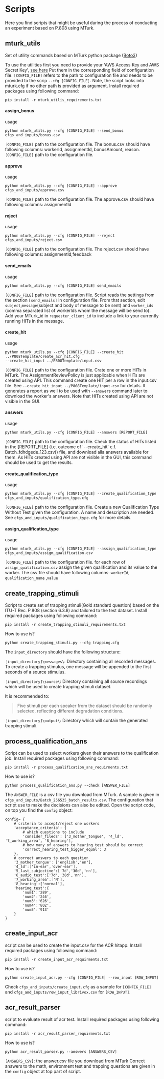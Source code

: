 # Scripts
Here you find scripts that might be useful during the process of conducting an experiment based on P.808 using MTurk.

## mturk_utils
Set of utility commands based on MTurk python package ([Boto3](https://boto3.amazonaws.com/v1/documentation/api/latest/reference/services/mturk.html#MTurk.Client.reject_assignment))

To use the utilities first you need to provide your 'AWS Access Key and AWS Secret Key', [see here](https://requester.mturk.com/developer)
Put them in the corresponding field of configuration file. `[CONFIG_FILE]` refers to the path to configuration file and
needs to be provided to the scrip `--cfg [CONFIG_FILE]`.
Note, the script looks into mturk.cfg if no other path is provided as argument.
Install required packages using following command:

```
pip install -r mturk_utilis_requirements.txt
```

#### assign_bonus
usage
```
python mturk_utils.py --cfg [CONFIG_FILE] --send_bonus cfgs_and_inputs/bonus.csv 
```
`[CONFIG_FILE]` path to the configuration file.
The bonus.csv should have following columns: workerId, assignmentId, bonusAmount, reason.
`[CONFIG_FILE]` path to the configuration file.

#### approve
usage
```
python mturk_utils.py --cfg [CONFIG_FILE] --approve cfgs_and_inputs/approve.csv 
```
`[CONFIG_FILE]` path to the configuration file.
The approve.csv should have following columns: assignmentId


#### reject
usage
```
python mturk_utils.py --cfg [CONFIG_FILE] --reject cfgs_and_inputs/reject.csv 
```

`[CONFIG_FILE]` path to the configuration file.
The reject.csv should have following columns: assignmentId,feedback

#### send_emails
usage
```
python mturk_utils.py --cfg [CONFIG_FILE] send_emails 
```

`[CONFIG_FILE]` path to the configuration file.
Script reads the settings from the section `[send_emails]` in configuration file.
From that section, edit `subject`,`message`(subject and body of message to be sent) and `worker_ids` 
(comma separated list of workerIds whom the message will be send to). 
Add your MTurk_id in `requester_client_id` to include a link to your 
currently running HITs in the message. 


#### create_hit
usage 

```
python mturk_utils.py --cfg [CONFIG_FILE] --create_hit ../P808Template/create_acr_hit.cfg 
--create_hit_input ../P808Template/input.csv  
```

`[CONFIG_FILE]` path to the configuration file.
Crate one or more HITs in MTurk. The AssignmentReviewPolicy is just applicable when HITs are created using API.
This command create one HIT per a row in the input.csv file. See `--create_hit_input ../P808Template/input.csv` 
 for details. It generates a report as well to be used with 
`--answers` command later to download the worker's answers. Note that HITs created using API are not visible
in the GUI.


#### answers
usage 

```
python mturk_utils.py --cfg [CONFIG_FILE] --answers [REPORT_FILE]   
```

`[CONFIG_FILE]` path to the configuration file.
Check the status of HITs listed in the [REPORT_FILE] (i.e. outcome of '--create_hit' e.f. Batch_fdhdgede_123.csv)) 
file, and download alla answers available for them. As HITs created using API are not visible in the GUI, this 
command should be used to get the results.

#### create_qualification_type
usage

```
python mturk_utils.py --cfg [CONFIG_FILE] --create_qualification_type cfgs_and_inputs/qualification_type.cfg

```

`[CONFIG_FILE]` path to the configuration file.
Create a new Qualification Type Without Test given the configuration. A name and description are needed.
See `cfgs_and_inputs/qualification_type.cfg` for more details.


#### assign_qualification_type

usage
```
python mturk_utils.py --cfg [CONFIG_FILE] --assign_qualification_type cfgs_and_inputs/assign_qualification.csv
```
`[CONFIG_FILE]` path to the configuration file.
for each row of `assign_qualification.csv` assign the given qualification and its value to the worker.
The csv file should have following columns: `workerId`, `qualification_name` ,`value`


## create_trapping_stimuli
Script to create set of trapping stimuli(Gold standard question) based on the ITU-T Rec. P.808 (section 6.3.8) and 
tailored to the test dataset.
Install required packages using following command:

```
pip install -r create_trapping_stimuli_requirements.txt
```

How to use is?

```
python create_trapping_stimuli.py --cfg trapping.cfg 
```
The `input_directory` should have the following structure:

`[input_directory]\messages\`: Directory containing all recorded messages. To create a trapping stimulus, one message
 will be appended to the first seconds of a source stimulus.

`[input_directory]\source\`: Directory containing all source recordings which will be used to create trapping stimuli 
dataset.

 It is recommended to:
  > Five stimuli per each speaker from the dataset should be randomly selected, reflecting different degradation conditions. 
 
`[input_directory]\output\`: Directory which will contain the generated trapping stimuli.
  
  
## process_qualification_ans
Script can be used to select workers given their answers to the qualification job.
Install required packages using following command:
 
 ```
pip install -r process_qualification_ans_requirments.txt
```

How to use is?

```
python process_qualification_ans.py --check [ANSWER_FILE]
```
The `ANSWER_FILE` is a csv file you download from MTurk. A sample is given in 
`cfgs_and_inputs/Batch_256535_batch_results.csv`. 
The configuration that script use to make the decisions can also be edited.
Open the script code, on top you find the `config` object:

```
config= {
    # criteria to accept/reject one workers
    'acceptance_criteria': {
        # which questions to include
        'consider_fileds': ['3_mother_tongue', '4_ld', '7_working_area', '8_hearing'],
        # how many of answers to hearing test should be correct
        'correct_hearing_test_bigger_equal': 3
    },
    # correct answers to each question
    '3_mother_tongue': ['english','en'],
    '4_ld':['in-ear','over-ear'],
    '5_last_subjective':['7d','30d','nn'],
    '6_audio_test':['7d','30d','nn'],
    '7_working_area':['N'],
    '8_hearing':['normal'],
    'hearing_test':{
        'num1':'289',
        'num2':'246',
        'num3':'626',
        'num4':'802',
        'num5':'913'
    }
}

````

## create_input_acr

script can be used to create the input.csv for the ACR hitapp. 
Install required packages using following command:
 
 ```
pip install -r create_input_acr_requirments.txt
```

How to use is?

```
python create_input_acr.py --cfg [CONFIG_FILE] --row_input [ROW_INPUT]
```
Check `cfgs_and_inputs/create_input.cfg` as a sample for `[CONFIG_FILE]` and 
`cfgs_and_inputs/row_input_librivox.csv` for `[ROW_INPUT]`.


## acr_result_parser

script to evaluate result of acr test. 
Install required packages using following command:
 
 ```
pip install -r acr_result_parser_requirments.txt
```

How to use is?

```
python acr_result_parser.py --answers [ANSWERS_CSV]
```
`[ANSWERS_CSV]`: the answer.csv file you download from MTurk
Correct answers to the math, environment test and trapping questions are given in the `config` object at top part of
script.

 